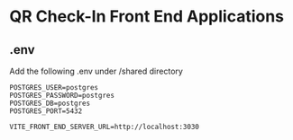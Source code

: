 # QR Check-In Front End Applications

## .env
Add the following .env under /shared directory
```
POSTGRES_USER=postgres
POSTGRES_PASSWORD=postgres
POSTGRES_DB=postgres
POSTGRES_PORT=5432

VITE_FRONT_END_SERVER_URL=http://localhost:3030
```